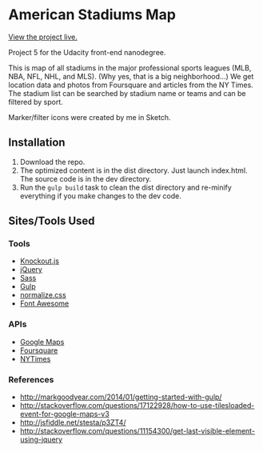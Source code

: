 # American Stadiums Map

[View the project live.](http://napster499.github.io/neighborhood-map/)

Project 5 for the Udacity front-end nanodegree.

This is map of all stadiums in the major professional sports leagues (MLB, NBA,
NFL, NHL, and MLS). (Why yes, that is a big neighborhood...) We get location data
and photos from Foursquare and articles from the NY Times. The stadium list can
be searched by stadium name or teams and can be filtered by sport.

Marker/filter icons were created by me in Sketch.

## Installation

1. Download the repo.
1. The optimized content is in the dist directory. Just launch index.html. The source code is in the dev directory.
1. Run the `gulp build` task to clean the dist directory and re-minify everything if you make changes to the dev code.

## Sites/Tools Used

### Tools

* [Knockout.js](http://knockoutjs.com/)
* [jQuery](http://jquery.com)
* [Sass](http://sass-lang.com/)
* [Gulp](http://gulpjs.com/)
* [normalize.css](http://necolas.github.io/normalize.css/)
* [Font Awesome](http://fontawesome.github.io/)

### APIs

* [Google Maps](https://developers.google.com/maps/)
* [Foursquare](https://developer.foursquare.com/)
* [NYTimes](http://developer.nytimes.com/docs)

### References

* http://markgoodyear.com/2014/01/getting-started-with-gulp/
* http://stackoverflow.com/questions/17122928/how-to-use-tilesloaded-event-for-google-maps-v3
* http://jsfiddle.net/stesta/p3ZT4/
* http://stackoverflow.com/questions/11154300/get-last-visible-element-using-jquery

